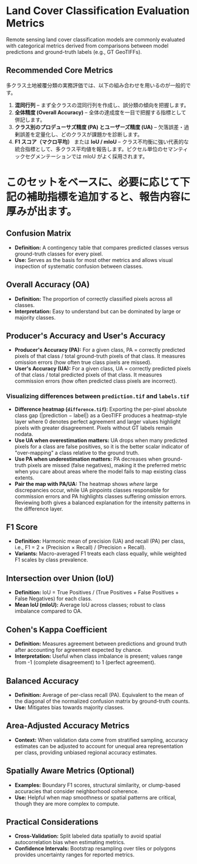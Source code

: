 # Land Cover Classification Evaluation Metrics


Remote sensing land cover classification models are commonly evaluated with categorical metrics derived from comparisons between model predictions and ground-truth labels (e.g., GT GeoTIFFs).

## Recommended Core Metrics

多クラス土地被覆分類の実務評価では、以下の組み合わせを用いるのが一般的です。

1. **混同行列** – まず全クラスの混同行列を作成し、誤分類の傾向を把握します。
2. **全体精度 (Overall Accuracy)** – 全体の達成度を一目で把握する指標として併記します。
3. **クラス別のプロデューサズ精度 (PA) とユーザーズ精度 (UA)** – 欠落誤差・過剰誤差を定量化し、どのクラスが課題かを診断します。
4. **F1 スコア（マクロ平均）** または **IoU / mIoU** – クラス不均衡に強い代表的な統合指標として、多クラス平均値を報告します。ピクセル単位のセマンティックセグメンテーションでは mIoU がよく採用されます。

このセットをベースに、必要に応じて下記の補助指標を追加すると、報告内容に厚みが出ます。
=======

## Confusion Matrix
- **Definition:** A contingency table that compares predicted classes versus ground-truth classes for every pixel.
- **Use:** Serves as the basis for most other metrics and allows visual inspection of systematic confusion between classes.

## Overall Accuracy (OA)
- **Definition:** The proportion of correctly classified pixels across all classes.
- **Interpretation:** Easy to understand but can be dominated by large or majority classes.

## Producer's Accuracy and User's Accuracy
- **Producer's Accuracy (PA):** For a given class, PA = correctly predicted pixels of that class / total ground-truth pixels of that class. It measures omission errors (how often true class pixels are missed).
- **User's Accuracy (UA):** For a given class, UA = correctly predicted pixels of that class / total predicted pixels of that class. It measures commission errors (how often predicted class pixels are incorrect).


### Visualizing differences between `prediction.tif` and `labels.tif`

- **Difference heatmap (`difference.tif`):** Exporting the per-pixel absolute class gap (|prediction − label|) as a GeoTIFF produces a heatmap-style layer where 0 denotes perfect agreement and larger values highlight pixels with greater disagreement. Pixels without GT labels remain nodata.
- **Use UA when overestimation matters:** UA drops when many predicted pixels for a class are false positives, so it is the better scalar indicator of "over-mapping" a class relative to the ground truth.
- **Use PA when underestimation matters:** PA decreases when ground-truth pixels are missed (false negatives), making it the preferred metric when you care about areas where the model fails to map existing class extents.
- **Pair the map with PA/UA:** The heatmap shows *where* large discrepancies occur, while UA pinpoints classes responsible for commission errors and PA highlights classes suffering omission errors. Reviewing both gives a balanced explanation for the intensity patterns in the difference layer.

## F1 Score
- **Definition:** Harmonic mean of precision (UA) and recall (PA) per class, i.e., F1 = 2 × (Precision × Recall) / (Precision + Recall).
- **Variants:** Macro-averaged F1 treats each class equally, while weighted F1 scales by class prevalence.

## Intersection over Union (IoU)
- **Definition:** IoU = True Positives / (True Positives + False Positives + False Negatives) for each class.
- **Mean IoU (mIoU):** Average IoU across classes; robust to class imbalance compared to OA.

## Cohen's Kappa Coefficient
- **Definition:** Measures agreement between predictions and ground truth after accounting for agreement expected by chance.
- **Interpretation:** Useful when class imbalance is present; values range from -1 (complete disagreement) to 1 (perfect agreement).

## Balanced Accuracy
- **Definition:** Average of per-class recall (PA). Equivalent to the mean of the diagonal of the normalized confusion matrix by ground-truth counts.
- **Use:** Mitigates bias towards majority classes.

## Area-Adjusted Accuracy Metrics
- **Context:** When validation data come from stratified sampling, accuracy estimates can be adjusted to account for unequal area representation per class, providing unbiased regional accuracy estimates.

## Spatially Aware Metrics (Optional)
- **Examples:** Boundary F1 scores, structural similarity, or clump-based accuracies that consider neighborhood coherence.
- **Use:** Helpful when map smoothness or spatial patterns are critical, though they are more complex to compute.

## Practical Considerations
- **Cross-Validation:** Split labeled data spatially to avoid spatial autocorrelation bias when estimating metrics.
- **Confidence Intervals:** Bootstrap resampling over tiles or polygons provides uncertainty ranges for reported metrics.

